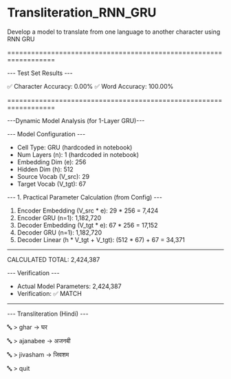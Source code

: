 # Transliteration_RNN_GRU
Develop a model to translate from one language to another character using  RNN GRU

==================================================================

--- Test Set Results ---

✅ Character Accuracy: 0.00%
✅ Word Accuracy: 100.00%

==================================================================

---Dynamic Model Analysis (for 1-Layer GRU)---

--- Model Configuration ---
  - Cell Type: GRU (hardcoded in notebook)
  - Num Layers (n): 1 (hardcoded in notebook)
  - Embedding Dim (e): 256
  - Hidden Dim (h): 512
  - Source Vocab (V_src): 29
  - Target Vocab (V_tgt): 67

--- 1. Practical Parameter Calculation (from Config) ---
  1. Encoder Embedding (V_src * e):           29 * 256 =      7,424
  2. Encoder GRU (n=1):                         1,182,720
  3. Decoder Embedding (V_tgt * e):           67 * 256 =     17,152
  4. Decoder GRU (n=1):                         1,182,720
  5. Decoder Linear (h * V_tgt + V_tgt): (512 * 67) + 67 =     34,371
  --------------------------------------------------
  CALCULATED TOTAL:                         2,424,387

--- Verification ---
  - Actual Model Parameters:             2,424,387
  - Verification:                  ✅ MATCH
--------------------------------------------------

--- Transliteration (Hindi) ---

🔤 > ghar
   → घर

🔤 > ajanabee
   → अजनबी

🔤 > jivasham
   → जिवशम

🔤 > quit
